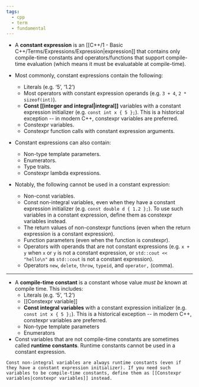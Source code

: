 ```yaml
---
tags:
  - cpp
  - term
  - fundamental
---
```


- A **constant expression** is an [[C++/1 - Basic C++/Terms/Expressions/Expression|expression]] that contains only compile-time constants and operators/functions that support compile-time evaluation (which means it must be evaluatable at compile-time).
- Most commonly, constant expressions contain the following:
	- Literals (e.g. ‘5’, ‘1.2’)
	- Most operators with constant expression operands (e.g. `3 + 4`, `2 * sizeof(int)`).
	- **Const [[integer and integral|integral]]** variables with a constant expression initializer (e.g. `const int x { 5 };`). This is a historical exception -- in modern C++, constexpr variables are preferred.
	- Constexpr variables.
	- Constexpr function calls with constant expression arguments.

- Constant expressions can also contain:
	- Non-type template parameters.
	- Enumerators.
	- Type traits.
	- Constexpr lambda expressions.

- Notably, the following cannot be used in a constant expression:
	- Non-const variables.
	- Const non-integral variables, even when they have a constant expression initializer (e.g. `const double d { 1.2 };`). To use such variables in a constant expression, define them as constexpr variables instead.
	- The return values of non-constexpr functions (even when the return expression is a constant expression).
	- Function parameters (even when the function is constexpr).
	- Operators with operands that are not constant expressions (e.g. `x + y` when `x` or `y` is not a constant expression, or `std::cout << "hello\n"` as `std::cout` is not a constant expression).
	- Operators `new`, `delete`, `throw`, `typeid`, and `operator,` (comma).

---

- A **compile-time constant** is a constant whose value _must be_ known at compile time. This includes:
	- Literals (e.g. ‘5’, ‘1.2’)
	- [[Constexpr variable]]
	- **Const integral variables** with a constant expression initializer (e.g. `const int x { 5 };`). This is a historical exception -- in modern C++, constexpr variables are preferred.
	- Non-type template parameters
	- Enumerators
- Const variables that are not compile-time constants are sometimes called **runtime constants**. Runtime constants cannot be used in a constant expression.

```ad-tip
Const non-integral variables are always runtime constants (even if they have a constant expression initializer). If you need such variables to be compile-time constants, define them as [[Constexpr variables|constexpr variables]] instead.
```